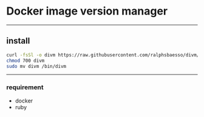 
# Docker image version manager
___
## install
```bash
curl -fsSl -o divm https://raw.githubusercontent.com/ralphsbaesso/divm/main/bin
chmod 700 divm
sudo mv divm /bin/divm
```
____
### requirement
* docker
* ruby